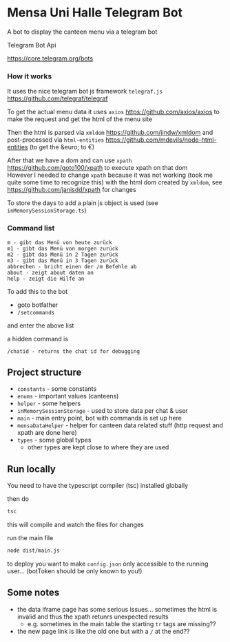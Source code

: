 #  Mensa Uni Halle Telegram Bot 


A bot to display the canteen menu via a telegram bot


Telegram Bot Api

https://core.telegram.org/bots

### How it works

It uses the nice telegram bot js framework `telegraf.js` https://github.com/telegraf/telegraf


To get the actual menu data it uses `axios` https://github.com/axios/axios to make the request and get the html of the menu site

Then the html is parsed via `xmldom` https://github.com/jindw/xmldom and post-processed via `html-entities` https://github.com/mdevils/node-html-entities (to get the \&euro; to €)

After that we have a dom and can use `xpath` https://github.com/goto100/xpath to execute xpath on that dom  
However I needed to change `xpath` because it was not working (took me quite some time to recognize this) with the html dom created by `xmldom`, see https://github.com/janisdd/xpath for changes


To store the days to add a plain js object is used (see `inMemorySessionStorage.ts`) 



### Command list

```text
m - gibt das Menü von heute zurück
m1 - gibt das Menü von morgen zurück
m2 - gibt das Menü in 2 Tagen zurück
m3 - gibt das Menü in 3 Tagen zurück
abbrechen - bricht einen der /m Befehle ab
about - zeigt about daten an
help - zeigt die Hilfe an
```


To add this to the bot

- goto botfather
- `/setcommands`

and enter the above list


a hidden command is
```text
/chatid - returns the chat id for debugging
```


## Project structure

- `constants` - some constants
- `enums` - important values (canteens)
- `helper` - some helpers
- `inMemorySessionStorage` - used to store data per chat & user
- `main` - main entry point, bot with commands is set up here  
- `mensaDataHelper` - helper for canteen data related stuff (http request and xpath are done here) 
- `types` - some global types
  - other types are kept close to where they are used



## Run locally

You need to have the typescript compiler (tsc) installed globally

then do
```bash
tsc
```

this will compile and watch the files for changes

run the main file

```bash
node dist/main.js
```


to deploy you want to make `config.json` only accessible to the running user... (botToken should be only known to you!)


## Some notes

- the data iframe page has some serious issues... sometimes the html is invalid and thus the xpath retunrs unexpected results
  - e.g. sometimes in the main table the starting `tr` tags are missing??
- the new page link is like the old one but with a `/` at the end??